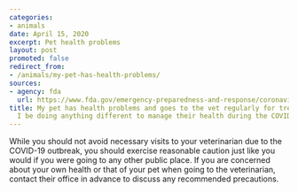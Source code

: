 ```yaml
---
categories:
- animals
date: April 15, 2020
excerpt: Pet health problems
layout: post
promoted: false
redirect_from:
- /animals/my-pet-has-health-problems/
sources:
- agency: fda
  url: https://www.fda.gov/emergency-preparedness-and-response/coronavirus-disease-2019-covid-19/coronavirus-disease-2019-covid-19-frequently-asked-questions
title: My pet has health problems and goes to the vet regularly for treatment. Should
  I be doing anything different to manage their health during the COVID-19 outbreak?
---
```


While you should not avoid necessary visits to your veterinarian due to the COVID-19 outbreak, you should exercise reasonable caution just like you would if you were going to any other public place. If you are concerned about your own health or that of your pet when going to the veterinarian, contact their office in advance to discuss any recommended precautions.